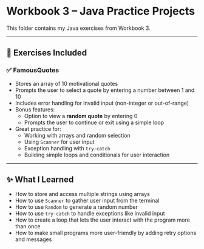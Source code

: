 # Workbook 3 – Java Practice Projects

This folder contains my Java exercises from Workbook 3.  

---

## 📘 Exercises Included

### ✅ FamousQuotes
- Stores an array of 10 motivational quotes
- Prompts the user to select a quote by entering a number between 1 and 10
- Includes error handling for invalid input (non-integer or out-of-range)
- Bonus features:
  - Option to view a **random quote** by entering 0
  - Prompts the user to continue or exit using a simple loop
- Great practice for:
  - Working with arrays and random selection
  - Using `Scanner` for user input
  - Exception handling with `try-catch`
  - Building simple loops and conditionals for user interaction

---

## ✨ What I Learned
- How to store and access multiple strings using arrays
- How to use `Scanner` to gather user input from the terminal
- How to use `Random` to generate a random number
- How to use `try-catch` to handle exceptions like invalid input
- How to create a loop that lets the user interact with the program more than once
- How to make small programs more user-friendly by adding retry options and messages
